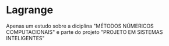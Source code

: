 # Lagrange
Apenas um estudo sobre a diciplina "MÉTODOS NÚMERICOS COMPUTACIONAIS" e parte do projeto "PROJETO EM SISTEMAS INTELIGENTES"
